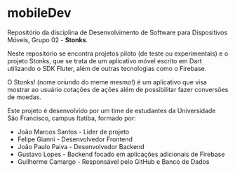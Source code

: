 # mobileDev

Repositório da disciplina de Desenvolvimento de Software para Dispositivos Móveis, Grupo 02 - **Stonks**.

Neste repositório se encontra projetos piloto (de teste ou experimentais) e o projeto Stonks, que se trata de um aplicativo móvel escrito em Dart utilizando o SDK Fluter, além de outras tecnologias como o Firebase.

O Stonks! (nome oriundo do meme mesmo!) é um aplicativo que visa mostrar ao usuário cotações de ações além de possibilitar fazer conversões de moedas.

Este projeto é desenvolvido por um time de estudantes da Universidade São Francisco, campus Itatiba, formado por:

* João Marcos Santos - Lider de projeto
* Felipe Gianni - Desenvolvedor Frontend
* João Paulo Paiva - Desenvolvedor Backend
* Gustavo Lopes - Backend focado em aplicações adicionais de Firebase
* Guilherme Camargo - Responsável pelo GitHub e Banco de Dados

###
